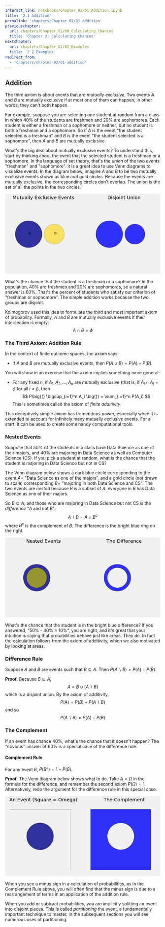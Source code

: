 ```yaml
---
interact_link: notebooks/Chapter_02/01_Addition.ipynb
title: '2.1 Addition'
permalink: 'chapters/Chapter_02/01_Addition'
previouschapter:
  url: chapters/Chapter_02/00_Calculating_Chances
  title: 'Chapter 2: Calculating Chances'
nextchapter:
  url: chapters/Chapter_02/02_Examples
  title: '2.2 Examples'
redirect_from:
  - 'chapters/chapter-02/01-addition'
---
```


## Addition

The third axiom is about events that are *mutually exclusive*. Two events $A$ and $B$ are mutually exclusive if at most one of them can happen; in other words, they can't both happen. 

For example, suppose you are selecting one student at random from a class in which 40% of the students are freshmen and 20% are sophomores. Each student is either a freshman or a sophomore or neither; but no student is both a freshman and a sophomore. So if $A$ is the event "the student selected is a freshman" and $B$ is the event "the student selected is a sophomore", then $A$ and $B$ are mutually exclusive.

What's the big deal about mutually exclusive events? To understand this, start by thinking about the event that the selected student is a freshman or a sophomore. In the language of set theory, that's the *union* of the two events "freshman" and "sophomore". It is a great idea to use Venn diagrams to visualize events. In the diagram below, imagine $A$ and $B$ to be two mutually exclusive events shown as blue and gold circles. Because the events are mutually exclusive, the corresponding circles don't overlap. The union is the set of all the points in the two circles.





![png](../../images/chapters/Chapter_02/01_Addition_2_0.png)


What's the chance that the student is a freshman or a sophomore? In the population, 40% are freshmen and 20% are sophomores, so a natural answer is 60%. That's the percent of students who satisfy our criterion of "freshman or sophomore". The simple addition works because the two groups are disjoint.

Kolmogorov used this idea to formulate the third and most important axiom of probability. Formally, $A$ and $B$ are mutually exclusive events if their intersection is empty:
$$
A \cap B = \phi
$$

### The Third Axiom: Addition Rule
In the context of finite outcome spaces, the axiom says:

- If $A$ and $B$ are mutually exclusive events, then $P(A \cup B) = P(A) + P(B)$.

You will show in an exercise that the axiom implies something more general:

- For any fixed $n$, if $A_1, A_2, \ldots, A_n$ are mutually exclusive (that is, if $A_i \cap A_j = \phi$ for all $i \ne j$), then
$$
P\big{(} \bigcup_{i=1}^n A_i \big{)} = \sum_{i=1}^n P(A_i)
$$ 
This is sometimes called the axiom of *finite additivity*.

This deceptively simple axiom has tremendous power, especially when it is extended to account for infinitely many mutually exclusive events. For a start, it can be used to create some handy computational tools.

### Nested Events
Suppose that 50% of the students in a class have Data Science as one of their majors, and 40% are majoring in Data Science as well as Computer Science (CS). If you pick a student at random, what is the chance that the student is majoring in Data Science but not in CS?

The Venn diagram below shows a dark blue circle corresponding to the event $A =$ "Data Science as one of the majors", and a gold circle (not drawn to scale) corresponding $B =$ "majoring in both Data Science and CS". The two events are *nested* because $B$ is a subset of $A$: everyone in $B$ has Data Science as one of their majors.

So $B \subseteq A$, and those who are majoring in Data Science but not CS is the *difference* "$A$ and not $B$":
$$
A \backslash B = A \cap B^c
$$
where $B^c$ is the complement of $B$. The difference is the bright blue ring on the right.





![png](../../images/chapters/Chapter_02/01_Addition_7_0.png)


What's the chance that the student is in the bright blue difference? If you answered, "50% - 40% = 10%", you are right, and it's great that your intuition is saying that probabilities behave just like areas. They do. In fact the calculation follows from the axiom of additivity, which we also motivated by looking at areas.

### Difference Rule
Suppose $A$ and $B$ are events such that $B \subseteq A$. Then $P(A \backslash B) = P(A) - P(B)$.

**Proof.** Because $B \subseteq A$, 
$$
A = B \cup (A \backslash B)
$$
which is a disjoint union. By the axiom of additivity,
$$
P(A) = P(B) + P(A \backslash B)
$$
and so
$$
P(A \backslash B) = P(A) - P(B)
$$

### The Complement
If an event has chance 40%, what's the chance that it doesn't happen? The "obvious" answer of 60% is a special case of the difference rule.

#### Complement Rule
For any event $B$, $P(B^c) = 1 - P(B)$.

**Proof.** The Venn diagram below shows what to do. Take $A = \Omega$ in the formula for the difference, and remember the second axiom $P(\Omega) = 1$. Alternatively, redo the argument for the difference rule in this special case.





![png](../../images/chapters/Chapter_02/01_Addition_11_0.png)


When you see a minus sign in a calculation of probabilities, as in the Complement Rule above, you will often find that the minus sign is due to a rearrangement of terms in an application of the addition rule.

When you add or subtract probabilities, you are implicitly splitting an event into disjoint pieces. This is called *partitioning* the event, a fundamentally important technique to master. In the subsequent sections you will see numerous uses of partitioning.
